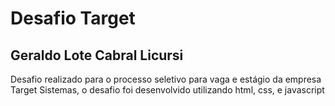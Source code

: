<h1>Desafio Target</h1>

<h2>Geraldo Lote Cabral Licursi</h2>


<p>Desafio realizado para o processo seletivo para vaga e estágio da empresa Target Sistemas, o desafio foi desenvolvido utilizando html, css, e javascript</p>
